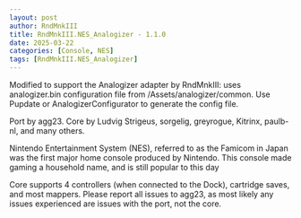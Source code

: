 ```yaml
---
layout: post
author: RndMnkIII
title: RndMnkIII.NES_Analogizer - 1.1.0
date: 2025-03-22
categories: [Console, NES]
tags: [RndMnkIII.NES_Analogizer]
---
```

Modified to support the Analogizer adapter by RndMnkIII: uses analogizer.bin configuration file from /Assets/analogizer/common. Use Pupdate or AnalogizerConfigurator
to generate the config file.

Port by agg23. Core by Ludvig Strigeus, sorgelig, greyrogue, Kitrinx, paulb-nl, and many others.

Nintendo Entertainment System (NES), referred to as the Famicom in Japan was the first major home console produced by Nintendo. This console made gaming a household name, and is still popular to this day

Core supports 4 controllers (when connected to the Dock), cartridge saves, and most mappers. Please report all issues to agg23, as most likely any issues experienced are issues with the port, not the core.
